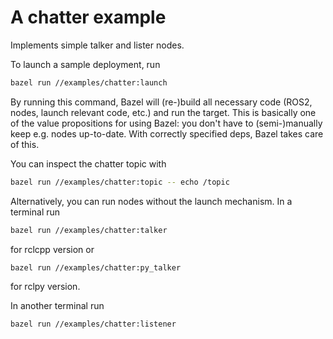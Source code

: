 # A chatter example

Implements simple talker and lister nodes.

To launch a sample deployment, run

```sh
bazel run //examples/chatter:launch
```
By running this command, Bazel will (re-)build all necessary code (ROS2, nodes,
launch relevant code, etc.) and run the target. This is basically one of the
value propositions for using Bazel: you don't have to (semi-)manually keep
e.g. nodes up-to-date. With correctly specified deps, Bazel takes care of this.

You can inspect the chatter topic with

```sh
bazel run //examples/chatter:topic -- echo /topic
```

Alternatively, you can run nodes without the launch mechanism. In a terminal run

```sh
bazel run //examples/chatter:talker
```
for rclcpp version or

```sh
bazel run //examples/chatter:py_talker
```
for rclpy version.


In another terminal run

```sh
bazel run //examples/chatter:listener
```
